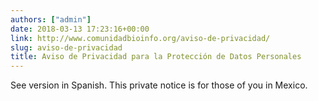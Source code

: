 ```yaml
---
authors: ["admin"]
date: 2018-03-13 17:23:16+00:00
link: http://www.comunidadbioinfo.org/aviso-de-privacidad/
slug: aviso-de-privacidad
title: Aviso de Privacidad para la Protección de Datos Personales
---
```


See version in Spanish. This private notice is for those of you in Mexico.
